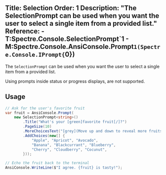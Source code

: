 Title: Selection
Order: 1
Description: "The **SelectionPrompt** can be used when you want the user to select a single item from a provided list."
Reference: 
    - T:Spectre.Console.SelectionPrompt`1
    - M:Spectre.Console.AnsiConsole.Prompt``1(Spectre.Console.IPrompt{``0})
---

The `SelectionPrompt` can be used when you want the user to select
a single item from a provided list.

<?# AsciiCast cast="selection" /?>

<?# Alert ?>
 Using prompts inside
  status or progress displays, are not supported.
<?#/ Alert ?>

## Usage

```csharp
// Ask for the user's favorite fruit
var fruit = AnsiConsole.Prompt(
    new SelectionPrompt<string>()
        .Title("What's your [green]favorite fruit[/]?")
        .PageSize(10)
        .MoreChoicesText("[grey](Move up and down to reveal more fruits)[/]")
        .AddChoices(new[] {
            "Apple", "Apricot", "Avocado", 
            "Banana", "Blackcurrant", "Blueberry",
            "Cherry", "Cloudberry", "Cocunut",
        }));

// Echo the fruit back to the terminal
AnsiConsole.WriteLine($"I agree. {fruit} is tasty!");
```